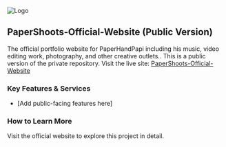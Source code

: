 ![Logo](https://raw.githubusercontent.com/ZATHENA-VENTURES/PaperShoots-Official-Website/main/logo.png)

## PaperShoots-Official-Website (Public Version)

The official portfolio website for PaperHandPapi including his music, video editing work, photography, and other creative outlets.. This is a public version of the private repository. Visit the live site: [PaperShoots-Official-Website](https://github.com/ZATHENA-VENTURES/PaperShoots-Official-Website)

### Key Features & Services
- [Add public-facing features here]

### How to Learn More
Visit the official website to explore this project in detail.
